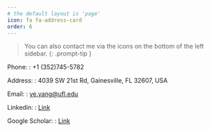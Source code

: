```yaml
---
# the default layout is 'page'
icon: fa fa-address-card
order: 6
---
```


> You can also contact me via the icons on the bottom of the left sidebar.
{: .prompt-tip }


Phone:
: +1 (352)745-5782

Address:
: 4039 SW 21st Rd, Gainesville, FL 32607, USA

Email:
: ye.yang@ufl.edu

Linkedin:
: [Link](https://www.linkedin.com/in/yang-ye-855bb7148)

Google Scholar:
: [Link](https://scholar.google.com/citations?hl=en&user=xCMKpr0AAAAJ)
